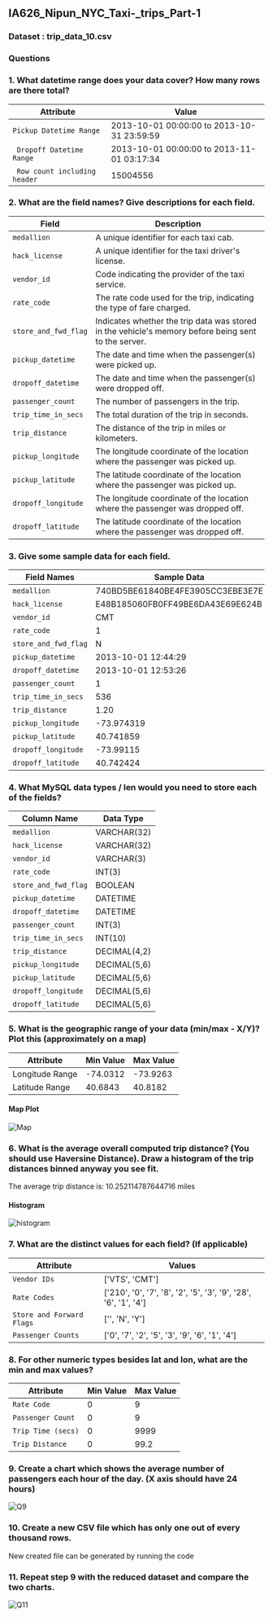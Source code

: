 ## IA626_Nipun_NYC_Taxi-_trips_Part-1

### Dataset : trip_data_10.csv

### Questions 

### 1. What datetime range does your data cover?  How many rows are there total?
  
| Attribute                     | Value                                         |
|-------------------------------|-----------------------------------------------|
| `Pickup Datetime Range`       | 2013-10-01 00:00:00 to 2013-10-31 23:59:59     |
|` Dropoff Datetime Range`      | 2013-10-01 00:00:00 to 2013-11-01 03:17:34     |
|` Row count including header`  | 15004556                                      |

                         
### 2. What are the field names?  Give descriptions for each field.
  
| Field                | Description                                                                                         |
|----------------------|-----------------------------------------------------------------------------------------------------|
| `medallion`          | A unique identifier for each taxi cab.                                                              |
| `hack_license`       | A unique identifier for the taxi driver's license.                                                  |
| `vendor_id`          | Code indicating the provider of the taxi service.                                                   |
| `rate_code`          | The rate code used for the trip, indicating the type of fare charged.                               |
| `store_and_fwd_flag` | Indicates whether the trip data was stored in the vehicle's memory before being sent to the server. |
| `pickup_datetime`    | The date and time when the passenger(s) were picked up.                                             |
| `dropoff_datetime`   | The date and time when the passenger(s) were dropped off.                                           |
| `passenger_count`    | The number of passengers in the trip.                                                               |
| `trip_time_in_secs`  | The total duration of the trip in seconds.                                                          |
| `trip_distance`      | The distance of the trip in miles or kilometers.                                                    |
| `pickup_longitude`   | The longitude coordinate of the location where the passenger was picked up.                         |
| `pickup_latitude`    | The latitude coordinate of the location where the passenger was picked up.                          |
| `dropoff_longitude`  | The longitude coordinate of the location where the passenger was dropped off.                       |
| `dropoff_latitude`   | The latitude coordinate of the location where the passenger was dropped off.                        |


### 3. Give some sample data for each field.

| Field Names        | Sample Data                      |
|--------------------|----------------------------------|
| `medallion`        | 740BD5BE61840BE4FE3905CC3EBE3E7E |
| `hack_license`     | E48B185060FB0FF49BE6DA43E69E624B |
| `vendor_id`        | CMT                              |
| `rate_code`        | 1                                |
| `store_and_fwd_flag`| N                               |
| `pickup_datetime`  | 2013-10-01 12:44:29              |
| `dropoff_datetime` | 2013-10-01 12:53:26              |
| `passenger_count`  | 1                                |
| `trip_time_in_secs`| 536                              |
| `trip_distance`    | 1.20                             |
| `pickup_longitude` | -73.974319                       |
| `pickup_latitude`  | 40.741859                        |
| `dropoff_longitude`| -73.99115                        |
| `dropoff_latitude` | 40.742424                        |


### 4. What MySQL data types / len would you need to store each of the fields?

| Column Name        | Data Type        |
|--------------------|------------------|
| `medallion`        | VARCHAR(32)      |
| `hack_license`     | VARCHAR(32)      |
| `vendor_id`        | VARCHAR(3)       |
| `rate_code`        | INT(3)           |
| `store_and_fwd_flag`| BOOLEAN         |
| `pickup_datetime`  | DATETIME         |
| `dropoff_datetime` | DATETIME         |
| `passenger_count`  | INT(3)           |
| `trip_time_in_secs`| INT(10)          |
| `trip_distance`    | DECIMAL(4,2)     |
| `pickup_longitude` | DECIMAL(5,6)     |
| `pickup_latitude`  | DECIMAL(5,6)     |
| `dropoff_longitude`| DECIMAL(5,6)     |
| `dropoff_latitude` | DECIMAL(5,6)     |


### 5. What is the geographic range of your data (min/max - X/Y)? Plot this (approximately on a map)

| Attribute       | Min Value   | Max Value   |
|-----------------|-------------|-------------|
| Longitude Range | -74.0312    | -73.9263    |
| Latitude Range  | 40.6843     | 40.8182     |


#### Map Plot 
![Map](https://github.com/user-attachments/assets/743cc4af-0434-40f8-b17c-6f47db6b5cfa)


### 6. What is the average overall computed trip distance? (You should use Haversine Distance). Draw a histogram of the trip distances binned anyway you see fit.

The average trip distance is: 10.252114787644716 miles
#### Histogram
![histogram](https://github.com/user-attachments/assets/6d25338e-2bb8-4451-84b3-d3f9a0dfc58b)



### 7. What are the distinct values for each field? (If applicable)

| Attribute               | Values                                                          |
|-------------------------|-----------------------------------------------------------------|
| `Vendor IDs`              | ['VTS', 'CMT']                                                  |
| `Rate Codes`              | ['210', '0', '7', '8', '2', '5', '3', '9', '28', '6', '1', '4'] |
|`Store and Forward Flags` | ['', 'N', 'Y']                                                  |
| `Passenger Counts`        | ['0', '7', '2', '5', '3', '9', '6', '1', '4']                   |


### 8. For other numeric types besides lat and lon, what are the min and max values?

| Attribute         | Min Value | Max Value |
|-------------------|-----------|-----------|
| `Rate Code`       | 0         | 9         |
| `Passenger Count` | 0         | 9         |
| `Trip Time (secs)` | 0         | 9999      |
| `Trip Distance`   | 0         | 99.2      |

### 9. Create a chart which shows the average number of passengers each hour of the day. (X axis should have 24 hours)
![Q9](https://github.com/user-attachments/assets/c2fb0bdb-8b0a-40b0-8815-e02170e2bf03)

### 10. Create a new CSV file which has only one out of every thousand rows.
New created file can be generated by running the code

### 11.	Repeat step 9 with the reduced dataset and compare the two charts.
![Q11](https://github.com/user-attachments/assets/aaf0f161-3c13-4b3a-bb5c-1655f9fc5d59)





  
